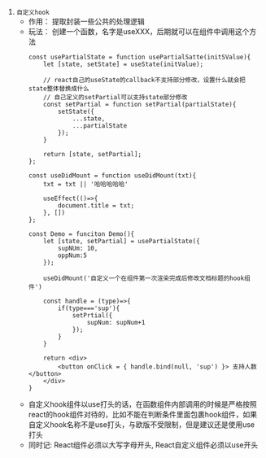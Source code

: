 1. `自定义hook`
    - 作用： 提取封装一些公共的处理逻辑
    - 玩法： 创建一个函数，名字是useXXX，后期就可以在组件中调用这个方法
        ```
        const usePartialState = function usePartialSatte(initSValue){
            let [state, setState] = useState(initValue);

            // react自己的useState的callback不支持部分修改，设置什么就会把state整体替换成什么
            // 自己定义的setPartial可以支持state部分修改
            const setPartial = function setPartial(partialState){
                setState({
                    ...state,
                    ...partialState
                });
            }

            return [state, setPartial];
        };

        const useDidMount = function useDidMount(txt){
            txt = txt || '哈哈哈哈哈'

            useEffect(()=>{
                document.title = txt;
            }, [])
        };

        const Demo = funciton Demo(){
            let [state, setPartial] = usePartialState({
                supNUm: 10,
                oppNum:5
            });

            useDidMount('自定义一个在组件第一次渲染完成后修改文档标题的hook组件')

            const handle = (type)=>{
                if(type==='sup'){
                    setPrtial({
                        supNum: supNum+1
                    });
                }
            }

            return <div>
                <button onClick = { handle.bind(null, 'sup') }> 支持人数 </button>
            </div>
        }
        ```
    - 自定义hook组件以use打头的话，在函数组件内部调用的时候是严格按照react的hook组件对待的，比如不能在判断条件里面包裹hook组件，如果自定义hook名称不是use打头，与欧版不受限制，但是建议还是使用use打头
    - 同时记: React组件必须以大写字母开头, React自定义组件必须以use开头